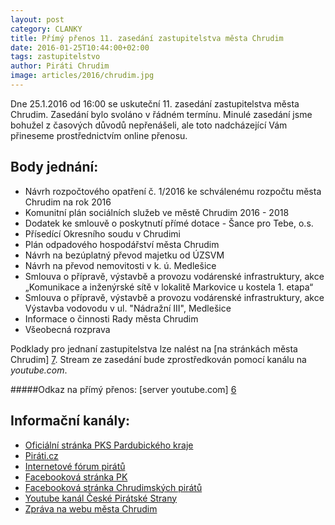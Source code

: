 ```yaml
---
layout: post
category: CLANKY
title: Přímý přenos 11. zasedání zastupitelstva města Chrudim
date: 2016-01-25T10:44:00+02:00
tags: zastupitelstvo
author: Piráti Chrudim
image: articles/2016/chrudim.jpg
---
```


Dne 25.1.2016 od 16:00 se uskuteční 11. zasedání zastupitelstva města Chrudim.
Zasedání bylo svoláno v řádném termínu.
Minulé zasedání jsme bohužel z časových důvodů nepřenášeli, ale toto nadcházející Vám přineseme prostřednictvím
online přenosu.

Body jednání:
-------------
* Návrh rozpočtového opatření č. 1/2016 ke schválenému rozpočtu města Chrudim na rok 2016
* Komunitní plán sociálních služeb ve městě Chrudim 2016 - 2018
* Dodatek ke smlouvě o poskytnutí přímé dotace - Šance pro Tebe, o.s.
* Přísedící Okresního soudu v Chrudimi
* Plán odpadového hospodářství města Chrudim
* Návrh na bezúplatný převod majetku od ÚZSVM
* Návrh na převod nemovitosti v k. ú. Medlešice
* Smlouva o přípravě, výstavbě a provozu vodárenské infrastruktury, akce „Komunikace a inženýrské sítě v lokalitě Markovice u kostela 1. etapa“
* Smlouva o přípravě, výstavbě a provozu vodárenské infrastruktury, akce Výstavba vodovodu v ul. "Nádražní III", Medlešice
* Informace o činnosti Rady města Chrudim
* Všeobecná rozprava


Podklady pro jednaní zastupitelstva lze nalést na [na stránkách města Chrudim] [7].
Stream ze zasedání bude zprostředkován pomocí kanálu na *youtube.com*.

#####Odkaz na přímý přenos:
[server youtube.com] [6]


Informační kanály:
------------------
* [Oficiální stránka PKS Pardubického kraje][1]
* [Piráti.cz][2]
* [Internetové fórum pirátů][3]
* [Facebooková stránka PK][4]
* [Facebooková stránka Chrudimských pirátů][5]
* [Youtube kanál České Pirátské Strany][8]
* [Zpráva na webu města Chrudim][9]

[1]: https://www.pirati.cz/regiony/pardubicko/start
[2]: https://www.pirati.cz
[3]: https://forum.pirati.cz
[4]: https://www.facebook.com/pages/Pir%C3%A1ti-Pardubick%C3%BD-kraj/161396423900274?ref=ts&fref=ts
[5]: https://www.facebook.com/CeskaPiratskaStranaChrudim?fref=ts
[6]: https://www.youtube.com/watch?v=NNgnTUkex78
[7]: http://www.chrudim-city.cz/eTED/%28S%28hdtgpm3k2e4yko55s2xvkqji%29%29/tedprgjed.aspx?id=3240
[8]: https://www.youtube.com/channel/UC_zxYLGrkmrYazYt0MzyVlA
[9]: http://www.chrudim.eu/mesto/aktualne.html/14_3119-25.-ledna-zaseda-zastupitelstvo-mesta
